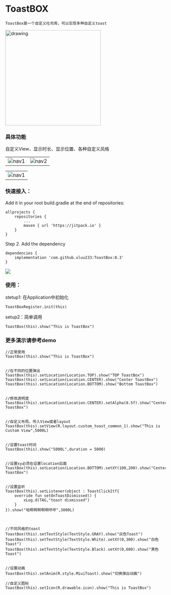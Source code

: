 # ToastBOX


```
ToastBox是一个自定义吐司库，可以实现多种自定义toast
```

<img src="https://github.com/xluu233/ToastBox/blob/master/img/box%20(1).jpg" alt="drawing" width="300"/>


### 具体功能

自定义View、显示时长、显示位置、各种自定义风格


<table>
    <tr>
        <td ><center><img src="https://github.com/xluu233/ToastBox/blob/master/img/box%20(2).jpg">nav1</center></td>
        <td ><center><img src="https://github.com/xluu233/ToastBox/blob/master/img/box%20(3).jpg">nav2</center></td>
    </tr>
</table>

<table>
    <tr>
        <td ><center><img src="https://github.com/xluu233/ToastBox/blob/master/img/box%20(4).jpg">nav1</center></td>
    </tr>
</table>

### 快速接入：

Add it in your root build.gradle at the end of repositories:

	allprojects {
		repositories {
			...
			maven { url 'https://jitpack.io' }
		}
	}

Step 2. Add the dependency

	dependencies {
	    implementation 'com.github.xluu233:ToastBox:0.3'
	}

[![](https://jitpack.io/v/xluu233/ToastBox.svg)](https://jitpack.io/#xluu233/ToastBox)

### 使用：

stetup1: 在Application中初始化

```
ToastBoxRegister.init(this)

```

setup2：简单调用

```
ToastBox(this).show("This is ToastBox")
```

### 更多演示请参考demo


```
//正常使用
ToastBox(this).show("This is ToastBox")


//在不同的位置弹出
ToastBox(this).setLocation(Location.TOP).show("TOP ToastBox")
ToastBox(this).setLocation(Location.CENTER).show("Center ToastBox")
ToastBox(this).setLocation(Location.BOTTOM).show("Bottom ToastBox")


//修改透明度
ToastBox(this).setLocation(Location.CENTER).setAlpha(0.5f).show("Center ToastBox")


//自定义布局，传入View或者layout
ToastBox(this).setView(R.layout.custom_toast_common_1).show("This is Custom View",5000L)


//设置toast时间
ToastBox(this).show("5000L",duration = 5000)


//设置xy必须在设置location后面
ToastBox(this).setLocation(Location.BOTTOM).setXY(100,200).show("Center ToastBox")


//设置监听
ToastBox(this).setListener(object : ToastClickItf{
    override fun setOnToastDismissed() {
        xLog.d(TAG,"toast dismissed")
    }
}).show("哈啊啊啊啊啊哼哼",3000L)



//不同风格的toast
ToastBox(this).setTextStyle(TextStyle.GRAY).show("灰色Toast")
ToastBox(this).setTextStyle(TextStyle.White).setXY(0,300).show("白色Toast")
ToastBox(this).setTextStyle(TextStyle.Black).setXY(0,600).show("黑色Toast")


//设置动画
ToastBox(this).setAnim(R.style.MiuiToast).show("切换弹出动画")

//自定义图标
ToastBox(this).setIcon(R.drawable.icon).show("This is ToastBox")
```
